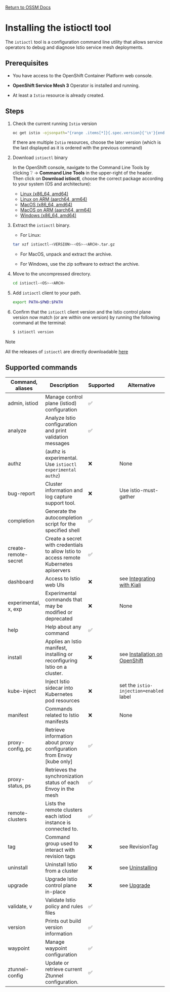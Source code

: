 [Return to OSSM Docs](../)

# Installing the istioctl tool

The `istioctl` tool is a configuration command line utility that allows service 
operators to debug and diagnose Istio service mesh deployments.

## Prerequisites

- You have access to the OpenShift Container Platform web console.  

- **OpenShift Service Mesh 3** Operator is installed and running.  

- At least a `Istio` resource is already created.  

## Steps

1. Check the current running `Istio` version  

    ```bash
    oc get istio -ojsonpath="{range .items[*]}{.spec.version}{'\n'}{end}" | sed s/^v// | sort
    ```

    If there are multiple `Istio` resources, choose the later version (which is the last displayed as it is ordered with the previous command)  

1. Download `istioctl` binary

    In the OpenShift console, navigate to the Command Line Tools by clicking :grey_question: -> **Command Line Tools** in the upper-right of the header.  
    Then click on **Download istioctl**, choose the correct package according to your system (OS and architecture):

    - [Linux (x86_64, amd64)](https://mirror.openshift.com/pub/cgw/servicemesh/latest/istioctl-1.24.4-linux-amd64.tar.gz)
    - [Linux on ARM (aarch64, arm64)](https://mirror.openshift.com/pub/cgw/servicemesh/latest/istioctl-1.24.4-linux-arm64.tar.gz)
    - [MacOS (x86_64, amd64)](https://mirror.openshift.com/pub/cgw/servicemesh/latest/istioctl-1.24.4-darwin-amd64.tar.gz)
    - [MacOS on ARM (aarch64, arm64)](https://mirror.openshift.com/pub/cgw/servicemesh/latest/istioctl-1.24.4-darwin-arm64.tar.gz)
    - [Windows (x86_64, amd64)](https://mirror.openshift.com/pub/cgw/servicemesh/latest/istioctl-1.24.4-windows-amd64.zip)

1. Extract the `istioctl` binary.

    - For Linux:

    ```bash
    tar xzf istioctl-<VERSION>-<OS>-<ARCH>.tar.gz
    ```

    - For MacOS, unpack and extract the archive.

    - For Windows, use the zip software to extract the archive. 

1. Move to the uncompressed directory.

    ```bash
    cd istioctl-<OS>-<ARCH>
    ```

1. Add `istioctl` client to your path.

    ```bash
    export PATH=$PWD:$PATH
    ```

1. Confirm that the `istioctl` client version and the Istio control plane 
version now match (or are within one version) by running the following command
at the terminal:
  
    ```sh
    $ istioctl version
    ```

> [!NOTE]
> All the releases of `istioctl` are directly downloadable [here](https://mirror.openshift.com/pub/cgw/servicemesh/)

## Supported commands

|Command, aliases               | Description                                                                            | Supported          | Alternative                                                                |
|-------------------------------|----------------------------------------------------------------------------------------|--------------------|----------------------------------------------------------------------------|
| admin, istiod                 | Manage control plane (istiod) configuration                                            | :white_check_mark: |                                                                            |
| analyze                       | Analyze Istio configuration and print validation messages                              | :white_check_mark: |                                                                            |
| authz                         | (authz is experimental. Use `istioctl experimental authz`)                             | :x:                | None                                                                       |
| bug-report                    | Cluster information and log capture support tool.                                      | :x:                | Use istio-must-gather                                                      |
| completion                    | Generate the autocompletion script for the specified shell                             | :white_check_mark: |                                                                            |
| create-remote-secret          | Create a secret with credentials to allow Istio to access remote Kubernetes apiservers | :white_check_mark: |                                                                            |
| dashboard                     | Access to Istio web UIs                                                                | :x:                | see [Integrating with Kiali](../../README.md#integrating-with-kiali)       |
| experimental, x, exp          | Experimental commands that may be modified or deprecated                               | :x:                | None                                                                       |
| help                          | Help about any command                                                                 | :white_check_mark: |                                                                            |
| install                       | Applies an Istio manifest, installing or reconfiguring Istio on a cluster.             | :x:                | see [Installation on OpenShift](../../README.md#installation-on-openshift) |
| kube-inject                   | Inject Istio sidecar into Kubernetes pod resources                                     | :x:                | set the `istio-injection=enabled` label                                    |
| manifest                      | Commands related to Istio manifests                                                    | :x:                | None                                                                       |
| proxy-config, pc              | Retrieve information about proxy configuration from Envoy [kube only]                  | :white_check_mark: |                                                                            |
| proxy-status, ps              | Retrieves the synchronization status of each Envoy in the mesh                         | :white_check_mark: |                                                                            |
| remote-clusters               | Lists the remote clusters each istiod instance is connected to.                        | :white_check_mark: |                                                                            |
| tag                           | Command group used to interact with revision tags                                      | :x:                | see RevisionTag                                                            |
| uninstall                     | Uninstall Istio from a cluster                                                         | :x:                | see [Uninstalling](../../README.md#uninstalling)                           |
| upgrade                       | Upgrade Istio control plane in-place                                                   | :x:                | see [Upgrade](../../README.md#update-strategy)                             |
| validate, v                   | Validate Istio policy and rules files                                                  | :white_check_mark: |                                                                            |
| version                       | Prints out build version information                                                   | :white_check_mark: |                                                                            |
| waypoint                      | Manage waypoint configuration                                                          | :white_check_mark: |                                                                            |
| ztunnel-config                | Update or retrieve current Ztunnel configuration.                                      | :white_check_mark: |                                                                            |

